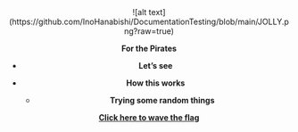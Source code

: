 <div style="text-align: center;">
![alt text](https://github.com/InoHanabishi/DocumentationTesting/blob/main/JOLLY.png?raw=true)
<div style="text-align: center;">

**For the Pirates**

-   **Let’s see**

-   **How this works**

    -   **Trying some random things**

[**Click here to wave the
flag**](https://www.google.com/search?q=jolly+rogers&client=firefox-b-1-d&sxsrf=APq-WButERt3TAsGbkUPx-RYnMpXqCpVog:1647016936034&source=lnms&tbm=isch&sa=X&ved=2ahUKEwjy56SbwL72AhVQCs0KHerqD5sQ_AUoAXoECAEQAw&biw=1920&bih=955&dpr=1#imgrc=U5fN48kkyHyeLM)
